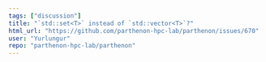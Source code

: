 ```yaml
---
tags: ["discussion"]
title: "`std::set<T>` instead of `std::vector<T>`?"
html_url: "https://github.com/parthenon-hpc-lab/parthenon/issues/670"
user: "Yurlungur"
repo: "parthenon-hpc-lab/parthenon"
---
```


